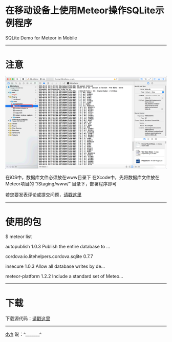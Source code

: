 # 在移动设备上使用Meteor操作SQLite示例程序 

SQLite Demo for Meteor in Mobile

-----
# 注意

![image](screenshot1.png)

在iOS中，数据库文件必须放在www目录下
在Xcode中，先将数据库文件放在Meteor项目的 “/Staging/www/” 目录下，部署程序即可

若您要发表评论或提交问题，[请戳这里](../../issues/)

-----
# 使用的包

$ meteor list

autopublish                            1.0.3  Publish the entire database to ...

cordova:io.litehelpers.cordova.sqlite  0.7.7

insecure                               1.0.3  Allow all database writes by de...

meteor-platform                        1.2.2  Include a standard set of Meteo...


-----
# 下载

下载源代码：[请戳这里](../../archive/master.zip)

-----
[dyh](https://github.com/dyh) 说：^_______^
